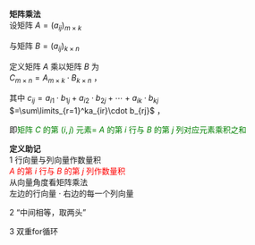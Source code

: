 **矩阵乘法**  
设矩阵 $A=(a_{ij})_{m\times k}$  
  
与矩阵 $B=(a_{ij})_{k\times n}$  
  
定义矩阵 $A$ 乘以矩阵 $B$ 为  
$C_{m\times n}=A_{m\times k}\cdot B_{k\times n}$ ，  
  
其中 $c_{ij}=a_{i1}\cdot b_{1j}+a_{i2}\cdot b_{2j}  
+\cdots+a_{ik}\cdot b_{kj}$  
$=\sum\limits_{r=1}^ka_{ir}\cdot b_{rj}$ ，  
  
即<font color=green>矩阵 $C$ 的第 $(i,j)$ 元素= $A$ 的第 $i$ 行与 $B$ 的第 $j$ 列对应元素乘积之和</font>  
  
**定义助记**  
1 行向量与列向量作数量积  
<font color=red> $A$ 的第 $i$ 行与 $B$ 的第 $j$ 列作数量积</font>  
从向量角度看矩阵乘法  
左边的行向量 $\cdot$ 右边的每一个列向量  
  
2 “中间相等，取两头”  
  
3 双重for循环  
